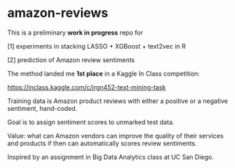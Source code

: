 # amazon-reviews

This is a preliminary **work in progress** repo for 

[1] experiments in stacking LASSO + XGBoost + text2vec in R

[2] prediction of Amazon review sentiments

The method landed me **1st place** in a Kaggle In Class competition: 

https://inclass.kaggle.com/c/irgn452-text-mining-task

Training data is Amazon product reviews with either a positive or a negative sentiment, hand-coded.

Goal is to assign sentiment scores to unmarked test data.

Value: what can Amazon vendors can improve the quality of their services and products if then can automatically scores review sentiments.

Inspired by an assignment in Big Data Analytics class at UC San Diego.
